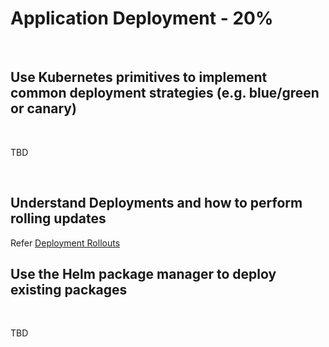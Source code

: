 # Application Deployment - 20%

<br />

## Use Kubernetes primitives to implement common deployment strategies (e.g. blue/green or canary)

<br />

TBD

<br />

## Understand Deployments and how to perform rolling updates

Refer [Deployment Rollouts](../deployments.md#deployment-rollout)

## Use the Helm package manager to deploy existing packages

<br />

TBD

<br />

